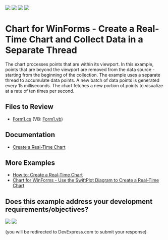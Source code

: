 <!-- default badges list -->
![](https://img.shields.io/endpoint?url=https://codecentral.devexpress.com/api/v1/VersionRange/272662402/24.2.1%2B)
[![](https://img.shields.io/badge/Open_in_DevExpress_Support_Center-FF7200?style=flat-square&logo=DevExpress&logoColor=white)](https://supportcenter.devexpress.com/ticket/details/T899944)
[![](https://img.shields.io/badge/📖_How_to_use_DevExpress_Examples-e9f6fc?style=flat-square)](https://docs.devexpress.com/GeneralInformation/403183)
[![](https://img.shields.io/badge/💬_Leave_Feedback-feecdd?style=flat-square)](#does-this-example-address-your-development-requirementsobjectives)
<!-- default badges end -->

# Chart for WinForms - Create a Real-Time Chart and Collect Data in a Separate Thread

The chart processes points that are within its viewport. In this example, points that are beyond the viewport are removed from the data source - starting from the beginning of the collection. The example uses a separate thread to accumulate data points. A new batch of data points is generated every 15 milliseconds. The chart fetches a new portion of points to visualize at a rate of ten times per second.

## Files to Review

* [Form1.cs](./CS/RealTimeChartUpdates/Form1.cs) (VB: [Form1.vb](./VB/RealTimeChartUpdates/Form1.vb))

## Documentation

* [Create a Real-Time Chart](https://docs.devexpress.com/WindowsForms/401813/controls-and-libraries/chart-control/examples/creating-charts/providing-data/how-to-create-a-real-time-chart?v=23.1&p=netframework)

## More Examples

* [How to: Create a Real-Time Chart](https://github.com/DevExpress-Examples/xtracharts-how-to-create-a-real-time-chart)
* [Chart for WinForms - Use the SwiftPlot Diagram to Create a Real-Time Chart](https://github.com/DevExpress-Examples/winforms-charts-configure-swift-plot-chart)
<!-- feedback -->
## Does this example address your development requirements/objectives?

[<img src="https://www.devexpress.com/support/examples/i/yes-button.svg"/>](https://www.devexpress.com/support/examples/survey.xml?utm_source=github&utm_campaign=winforms-charts-create-real-time-chart-and-collect-data-in-separate-thread&~~~was_helpful=yes) [<img src="https://www.devexpress.com/support/examples/i/no-button.svg"/>](https://www.devexpress.com/support/examples/survey.xml?utm_source=github&utm_campaign=winforms-charts-create-real-time-chart-and-collect-data-in-separate-thread&~~~was_helpful=no)

(you will be redirected to DevExpress.com to submit your response)
<!-- feedback end -->

